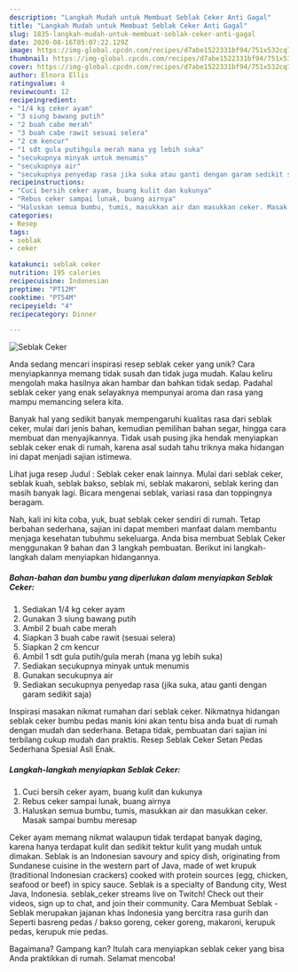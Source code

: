 ```yaml
---
description: "Langkah Mudah untuk Membuat Seblak Ceker Anti Gagal"
title: "Langkah Mudah untuk Membuat Seblak Ceker Anti Gagal"
slug: 1835-langkah-mudah-untuk-membuat-seblak-ceker-anti-gagal
date: 2020-08-16T05:07:22.129Z
image: https://img-global.cpcdn.com/recipes/d7abe1522331bf94/751x532cq70/seblak-ceker-foto-resep-utama.jpg
thumbnail: https://img-global.cpcdn.com/recipes/d7abe1522331bf94/751x532cq70/seblak-ceker-foto-resep-utama.jpg
cover: https://img-global.cpcdn.com/recipes/d7abe1522331bf94/751x532cq70/seblak-ceker-foto-resep-utama.jpg
author: Elnora Ellis
ratingvalue: 4
reviewcount: 12
recipeingredient:
- "1/4 kg ceker ayam"
- "3 siung bawang putih"
- "2 buah cabe merah"
- "3 buah cabe rawit sesuai selera"
- "2 cm kencur"
- "1 sdt gula putihgula merah mana yg lebih suka"
- "secukupnya minyak untuk menumis"
- "secukupnya air"
- "secukupnya penyedap rasa jika suka atau ganti dengan garam sedikit saja"
recipeinstructions:
- "Cuci bersih ceker ayam, buang kulit dan kukunya"
- "Rebus ceker sampai lunak, buang airnya"
- "Haluskan semua bumbu, tumis, masukkan air dan masukkan ceker. Masak sampai bumbu meresap"
categories:
- Resep
tags:
- seblak
- ceker

katakunci: seblak ceker 
nutrition: 195 calories
recipecuisine: Indonesian
preptime: "PT12M"
cooktime: "PT54M"
recipeyield: "4"
recipecategory: Dinner

---
```



![Seblak Ceker](https://img-global.cpcdn.com/recipes/d7abe1522331bf94/751x532cq70/seblak-ceker-foto-resep-utama.jpg)

Anda sedang mencari inspirasi resep seblak ceker yang unik? Cara menyiapkannya memang tidak susah dan tidak juga mudah. Kalau keliru mengolah maka hasilnya akan hambar dan bahkan tidak sedap. Padahal seblak ceker yang enak selayaknya mempunyai aroma dan rasa yang mampu memancing selera kita.

Banyak hal yang sedikit banyak mempengaruhi kualitas rasa dari seblak ceker, mulai dari jenis bahan, kemudian pemilihan bahan segar, hingga cara membuat dan menyajikannya. Tidak usah pusing jika hendak menyiapkan seblak ceker enak di rumah, karena asal sudah tahu triknya maka hidangan ini dapat menjadi sajian istimewa.

Lihat juga resep Judul : Seblak ceker enak lainnya. Mulai dari seblak ceker, seblak kuah, seblak bakso, seblak mi, seblak makaroni, seblak kering dan masih banyak lagi. Bicara mengenai seblak, variasi rasa dan toppingnya beragam.


Nah, kali ini kita coba, yuk, buat seblak ceker sendiri di rumah. Tetap berbahan sederhana, sajian ini dapat memberi manfaat dalam membantu menjaga kesehatan tubuhmu sekeluarga. Anda bisa membuat Seblak Ceker menggunakan 9 bahan dan 3 langkah pembuatan. Berikut ini langkah-langkah dalam menyiapkan hidangannya.

<!--inarticleads1-->

##### Bahan-bahan dan bumbu yang diperlukan dalam menyiapkan Seblak Ceker:

1. Sediakan 1/4 kg ceker ayam
1. Gunakan 3 siung bawang putih
1. Ambil 2 buah cabe merah
1. Siapkan 3 buah cabe rawit (sesuai selera)
1. Siapkan 2 cm kencur
1. Ambil 1 sdt gula putih/gula merah (mana yg lebih suka)
1. Sediakan secukupnya minyak untuk menumis
1. Gunakan secukupnya air
1. Sediakan secukupnya penyedap rasa (jika suka, atau ganti dengan garam sedikit saja)


Inspirasi masakan nikmat rumahan dari seblak ceker. Nikmatnya hidangan seblak ceker bumbu pedas manis kini akan tentu bisa anda buat di rumah dengan mudah dan sederhana. Betapa tidak, pembuatan dari sajian ini terbilang cukup mudah dan praktis. Resep Seblak Ceker Setan Pedas Sederhana Spesial Asli Enak. 

<!--inarticleads2-->

##### Langkah-langkah menyiapkan Seblak Ceker:

1. Cuci bersih ceker ayam, buang kulit dan kukunya
1. Rebus ceker sampai lunak, buang airnya
1. Haluskan semua bumbu, tumis, masukkan air dan masukkan ceker. Masak sampai bumbu meresap


Ceker ayam memang nikmat walaupun tidak terdapat banyak daging, karena hanya terdapat kulit dan sedikit tektur kulit yang mudah untuk dimakan. Seblak is an Indonesian savoury and spicy dish, originating from Sundanese cuisine in the western part of Java, made of wet krupuk (traditional Indonesian crackers) cooked with protein sources (egg, chicken, seafood or beef) in spicy sauce. Seblak is a specialty of Bandung city, West Java, Indonesia. seblak_ceker streams live on Twitch! Check out their videos, sign up to chat, and join their community. Cara Membuat Seblak - Seblak merupakan jajanan khas Indonesia yang bercitra rasa gurih dan Seperti basreng pedas / bakso goreng, ceker goreng, makaroni, kerupuk pedas, kerupuk mie pedas. 

Bagaimana? Gampang kan? Itulah cara menyiapkan seblak ceker yang bisa Anda praktikkan di rumah. Selamat mencoba!
